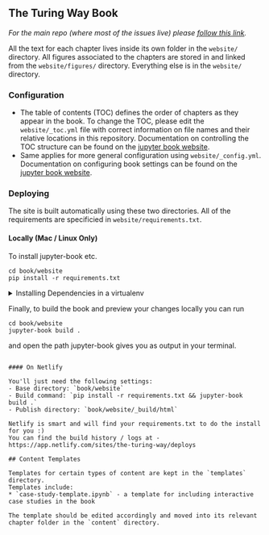 ## The Turing Way Book

*For the main repo (where most of the issues live) please [follow this link](https://github.com/alan-turing-institute/the-turing-way).*

All the text for each chapter lives inside its own folder in the `website/` directory.
All figures associated to the chapters are stored in and linked from the `website/figures/` directory.
Everything else is in the `website/` directory.

### Configuration

- The table of contents (TOC) defines the order of chapters as they appear in the book.
To change the TOC, please edit the `website/_toc.yml` file with correct information on file names and their relative locations in this repository. 
Documentation on controlling the TOC structure can be found on the [jupyter book website](https://jupyterbook.org/customize/toc.html).
- Same applies for more general configuration using `website/_config.yml`. 
Documentation on configuring book settings can be found on the [jupyter book website](https://jupyterbook.org/customize/config.html).

### Deploying

The site is built automatically using these two directories. All of the requirements are specificied in `website/requirements.txt`.

#### Locally (Mac / Linux Only)

To install jupyter-book etc.
```
cd book/website
pip install -r requirements.txt
```

<details>
    <summary>Installing Dependencies in  a  virtualenv </summary>
Virtual environments are a great way of isolating project-related dependencies
from you system-level python installation.
For more details on virtual environments in python see
[here](https://docs.python.org/3/tutorial/venv.html).
To use a virtual environment for building the book project, use
```
cd book/website
virtualenv the-turing-way
source the-turing-way/bin/activate
pip install -r requirements.txt
```
In case you want to use a specific python interpreter, specify the path as
```
virtualenv -p /usr/bin/python3.7 the-turing-way
```
</details>

Finally, to build the book and preview your changes locally you can run 
```
cd book/website
jupyter-book build .
```
and open the path jupyter-book gives you as output in your terminal.

```

#### On Netlify

You'll just need the following settings:
- Base directory: `book/website`
- Build command: `pip install -r requirements.txt && jupyter-book build .`
- Publish directory: `book/website/_build/html`

Netlify is smart and will find your requirements.txt to do the install for you :) 
You can find the build history / logs at - https://app.netlify.com/sites/the-turing-way/deploys

## Content Templates

Templates for certain types of content are kept in the `templates` directory.
Templates include:
* `case-study-template.ipynb` - a template for including interactive case studies in the book

The template should be edited accordingly and moved into its relevant chapter folder in the `content` directory.
